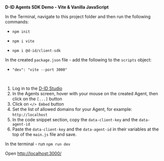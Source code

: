 **D-ID Agents SDK Demo - Vite & Vanilla JavaScript**

In the Terminal, navigate to this project folder and then run the following commands:

- `npm init`

- `npm i vite`

- `npm i @d-id/client-sdk`


In the created `package.json` file -  add the following to the `scripts` object:

- `"dev": "vite --port 3000"`

<br>

1. Log in to the [D-ID Studio](http://studio.d-id.com)  
2. In the Agents screen, hover with your mouse on the created Agent, then click on the `[...]` button
3. Click on `</> Embed` button
4. Set the list of allowed domains for your Agent, for example: `http://localhost`  
5. In the code snippet section, copy the `data-client-key` and the `data-agent-id`
6. Paste the `data-client-key` and the `data-agent-id` in their variables at the top of the `main.js` file and save.

In the terminal - run `npm run dev`

Open [http://localhost:3000/](http://localhost:3000/)

